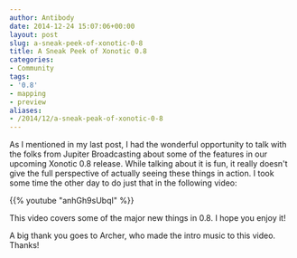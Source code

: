 ```yaml
---
author: Antibody
date: 2014-12-24 15:07:06+00:00
layout: post
slug: a-sneak-peek-of-xonotic-0-8
title: A Sneak Peek of Xonotic 0.8
categories:
- Community
tags:
- '0.8'
- mapping
- preview
aliases:
- /2014/12/a-sneak-peak-of-xonotic-0-8
---
```


As I mentioned in my last post, I had the wonderful opportunity to talk with the folks from Jupiter Broadcasting about some of the features in our upcoming Xonotic 0.8 release. While talking about it is fun, it really doesn't give the full perspective of actually seeing these things in action. I took some time the other day to do just that in the following video:

{{% youtube "anhGh9sUbqI" %}}

This video covers some of the major new things in 0.8. I hope you enjoy it!

A big thank you goes to Archer, who made the intro music to this video. Thanks!
